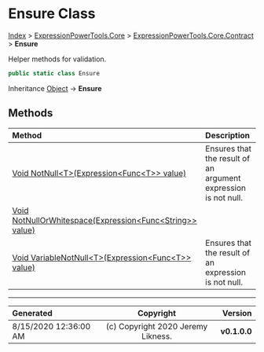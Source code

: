 ﻿# Ensure Class

[Index](../index.md) > [ExpressionPowerTools.Core](ExpressionPowerTools.Core.a.md) > [ExpressionPowerTools.Core.Contract](ExpressionPowerTools.Core.Contract.n.md) > **Ensure**

Helper methods for validation.

```csharp
public static class Ensure
```

Inheritance [Object](https://docs.microsoft.com/dotnet/api/system.object) → **Ensure**

## Methods

| Method | Description |
| :-- | :-- |
| [Void NotNull&lt;T>(Expression&lt;Func&lt;T>> value)](Ensure-NotNull.m.md) | Ensures that the result of an argument expression is            not null. |
| [Void NotNullOrWhitespace(Expression&lt;Func&lt;String>> value)](Ensure-NotNullOrWhitespace.m.md) |  |
| [Void VariableNotNull&lt;T>(Expression&lt;Func&lt;T>> value)](Ensure-VariableNotNull.m.md) | Ensures that the result of an expression is not null. |

---

| Generated | Copyright | Version |
| :-- | :-: | --: |
| 8/15/2020 12:36:00 AM | (c) Copyright 2020 Jeremy Likness. | **v0.1.0.0** |
